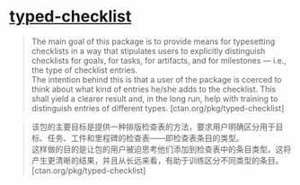# [typed-checklist](https://www.ctan.org/pkg/typed-checklist)

> The main goal of this package is to provide means for typesetting checklists in a way that stipulates users to explicitly distinguish checklists for goals, for tasks, for artifacts, and for milestones — i.e., the type of checklist entries.  
> The intention behind this is that a user of the package is coerced to think about what kind of entries he/she adds to the checklist. This shall yield a clearer result and, in the long run, help with training to distinguish entries of different types. [ctan.org/pkg/typed-checklist]

> 该包的主要目标是提供一种排版检查表的方法，要求用户明确区分用于目标、任务、工件和里程碑的检查表——即检查表条目的类型。  
> 这样做的目的是让包的用户被迫思考他们添加到检查表中的条目类型。这将产生更清晰的结果，并且从长远来看，有助于训练区分不同类型的条目。 [ctan.org/pkg/typed-checklist]
